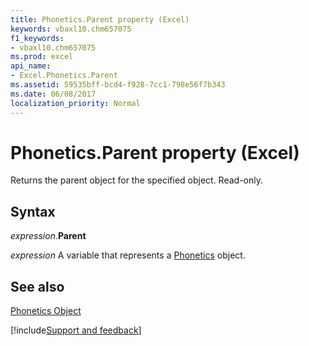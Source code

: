 ```yaml
---
title: Phonetics.Parent property (Excel)
keywords: vbaxl10.chm657075
f1_keywords:
- vbaxl10.chm657075
ms.prod: excel
api_name:
- Excel.Phonetics.Parent
ms.assetid: 59535bff-bcd4-f928-7cc1-798e56f7b343
ms.date: 06/08/2017
localization_priority: Normal
---
```



# Phonetics.Parent property (Excel)

Returns the parent object for the specified object. Read-only.


## Syntax

_expression_.**Parent**

_expression_ A variable that represents a [Phonetics](Excel.Phonetics.md) object.


## See also


[Phonetics Object](Excel.Phonetics.md)

[!include[Support and feedback](~/includes/feedback-boilerplate.md)]